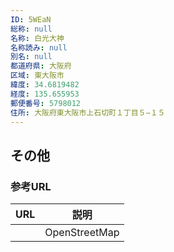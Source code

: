 ```yaml
---
ID: 5WEaN
総称: null
名称: 白光大神
名称読み: null
別名: null
都道府県: 大阪府
区域: 東大阪市
緯度: 34.6819482
経度: 135.655953
郵便番号: 5798012
住所: 大阪府東大阪市上石切町１丁目５−１５
---
```


## その他

### 参考URL

| URL | 説明          |
| --- | ------------- |
|     | OpenStreetMap |

